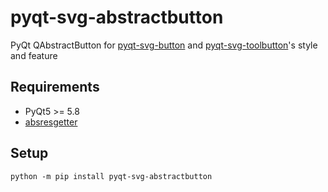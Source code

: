 # pyqt-svg-abstractbutton
PyQt QAbstractButton for <a href="https://github.com/yjg30737/pyqt-svg-button.git">pyqt-svg-button</a> and <a href="https://github.com/yjg30737/pyqt-svg-toolbutton.git">pyqt-svg-toolbutton</a>'s style and feature

## Requirements
* PyQt5 >= 5.8
* <a href="https://github.com/yjg30737/absresgetter">absresgetter</a>

## Setup
`python -m pip install pyqt-svg-abstractbutton`
